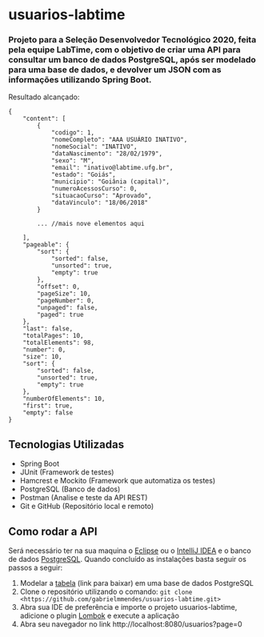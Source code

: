# usuarios-labtime
### Projeto para a Seleção Desenvolvedor Tecnológico 2020, feita pela equipe LabTime, com o objetivo de criar uma API para consultar um banco de dados PostgreSQL, após ser modelado para uma base de dados, e devolver um JSON com as informações utilizando Spring Boot.

Resultado alcançado:
```
{
    "content": [
        {
            "codigo": 1,
            "nomeCompleto": "AAA USUÁRIO INATIVO",
            "nomeSocial": "INATIVO",
            "dataNascimento": "28/02/1979",
            "sexo": "M",
            "email": "inativo@labtime.ufg.br",
            "estado": "Goiás",
            "municipio": "Goiânia (capital)",
            "numeroAcessosCurso": 0,
            "situacaoCurso": "Aprovado",
            "dataVinculo": "18/06/2018"
        }
		
		... //mais nove elementos aqui
		
    ],
    "pageable": {
        "sort": {
            "sorted": false,
            "unsorted": true,
            "empty": true
        },
        "offset": 0,
        "pageSize": 10,
        "pageNumber": 0,
        "unpaged": false,
        "paged": true
    },
    "last": false,
    "totalPages": 10,
    "totalElements": 98,
    "number": 0,
    "size": 10,
    "sort": {
        "sorted": false,
        "unsorted": true,
        "empty": true
    },
    "numberOfElements": 10,
    "first": true,
    "empty": false
}
```
## Tecnologias Utilizadas
- Spring Boot
- JUnit (Framework de testes)
- Hamcrest e Mockito (Framework que automatiza os testes)
- PostgreSQL (Banco de dados)
- Postman (Analise e teste da API REST)
- Git e GitHub (Repositório local e remoto)

## Como rodar a API
Será necessário ter na sua maquina o [Eclipse](https://www.eclipse.org/downloads/) ou o [IntelliJ IDEA](https://www.jetbrains.com/idea/download/) e o banco de dados [PostgreSQL](https://www.postgresql.org/). Quando concluído as instalações basta seguir os passos a seguir:
1. Modelar a [tabela](https://chat.google.com/api/get_attachment_url?url_type=DOWNLOAD_URL&attachment_token=AAUuIGsjoXMM8Jv8mQdpBcZQFr7kMUDoC8U9snF71Qo5wGSao0zKgHnG8Y94elo0nB3AI9KFd%2FWgxzRrMsHvI8D4GQRsgG%2B6uptUpKyMarKVZIkmYVWpe2sCccLSQ%2FExidnnL9NImvhCoQJ6ZEgroZS0B%2BajZX%2BSsWgCbXb1nPDma7AqiLbdqltYoRQxxgH1UWgTpEwztL8xCduPRcxZl51f7Prx%2FB6FCiUfFiHGlgtZddUC%2BYJ%2Bxl86s5LVJIQzdoKYiSaQxFUU6A1nhygK%2BcQfFsNsNpmRMRYUn8B2NlFyryRkzlaCgPKfr7KIdcfG1%2BJWCEJSvN6g%2BkdmTE4z9FJrJMzakyOKUnXErs4YsvRCCuKLb9GhzVAHTvWBO3%2FHctp1we6g8AmpA%2B1IHJzeRW%2BpCfWQBdGHjb5ekRK6cBcA&auto=true) (link para baixar) em uma base de dados PostgreSQL
2. Clone o repositório utilizando o comando: `git clone <https://github.com/gabrielmmendes/usuarios-labtime.git>`
3. Abra sua IDE de preferência e importe o projeto usuarios-labtime, adicione o plugin [Lombok](https://projectlombok.org/) e execute a aplicação
4. Abra seu navegador no link http://localhost:8080/usuarios?page=0

